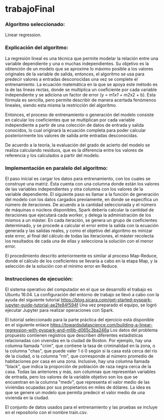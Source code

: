 # trabajoFinal


### Algoritmo seleccionado:

Linear regression.


### Explicación del algoritmo:

La regresión lineal es una técnica que permite modelar la relación entre una variable dependiente y una o muchas independientes.
Su objetivo es la obtención de un modelo que se aproxime lo máximo posible a los valores originales de la variable de salida, entonces, el algoritmo se usa para predecir valores a entradas desconocidas una vez se complete el entrenamiento.
La ecuación matemática en la que se apoya este método es la de las líneas rectas, donde se multiplica un coeficiente por cada variable independiente y se adiciona un factor de error (y = m1*x1 + m2*x2 + b).
Esta fórmula es sencilla, pero permite describir de manera acertada fenómenos lineales, siendo esta misma la restricción del algoritmo.

Entonces, el proceso de entrenamiento o generación del modelo consiste en calcular los coeficientes que se multiplican por cada variable independiente a partir de una colección de datos de entrada y salida conocidos, lo cual originará la ecuación completa para poder calcular posteriormente los valores de salida ante entradas desconocidas.

De acuerdo a la teoría, la evaluación del grado de acierto del modelo se realiza calculando residuos, que es la diferencia entre los valores de referencia y los calculados a partir del modelo.


### Implementación en paralelo del algoritmo:

El paso inicial es cargar los datos para entrenamiento, con los cuales se construye una matriz. Ésta cuenta con una columna donde están los valores de las variables independientes y otra columna con los valores de la variable dependiente.
El siguiente paso es llamar a la función de generación del modelo con los datos cargados previamente, en donde se especifica un número de iteraciones.
De acuerdo a la cantidad seleccionada y el número de máquinas o núcleos disponibles, Spark debería calcular la cantidad de iteraciones que ejecutará cada worker, y delega la administración de los mismos a un máster.
En cada iteración, se genera un grupo de coeficientes determinado, y se procede a calcular el error entre la salida con la ecuación generada y las salidas reales, y como el objetivo del algoritmo es minizar este error, al final del cálculo de todas las iteraciones, el máster recolecta los resultados de cada una de ellas y selecciona la solución con el menor error.

El procedimiento descrito anteriormente es similar al proceso Map-Reduce, donde el cálculo de los coeficientes se llevaría a cabo en la etapa Map, y la selección de la solución con el mínimo error en Reduce.


### Instrucciones de ejecución:

El sistema operativo del computador en el que se desarrolló el trabajo es Ubuntu 16.04.
La configuración del entorno de trabajo se llevó a cabo con la ayuda del siguiente tutorial https://blog.sicara.com/get-started-pyspark-jupyter-guide-tutorial-ae2fe84f594f
Una vez preparado el equipo, se logró ejecutar Jupyter para realizar operaciones con Spark.

El tutorial seleccionado para la parte práctica del ejercicio está disponible en el siguiente enlace https://towardsdatascience.com/building-a-linear-regression-with-pyspark-and-mllib-d065c3ba246a
Los datos del problema propuesto contienen registros que describen diferentes estadísticas relacionadas con vivendas en la ciudad de Boston.
Por ejemplo, hay una columna llamada "crim", que contiene la tasa de criminalidad en la zona, o la columna "chas", que puede valer 1 ó 0 según si la casa está cerca del río de la ciudad, o la columna "rm", que corresponde al número promedio de habitaciones por casa en una zona. Inclusive, hay una columna llamada "black", que indica la proporción de población de raza negra cerca de la casa.
Todas las anteriores y más, son columnas que representan variables de entrada, pero los valores de la variable objetivo son los que se encuentran en la columna "medv", que representa el valor medio de las viviendas ocupadas por sus propietarios en miles de dólares.
La idea es que se genere un modelo que permita predecir el valor medio de una vivienda en la ciudad.

El conjunto de datos usados para el entrenamiento y las pruebas se incluye en el repositorio con el nombre train.csv.
